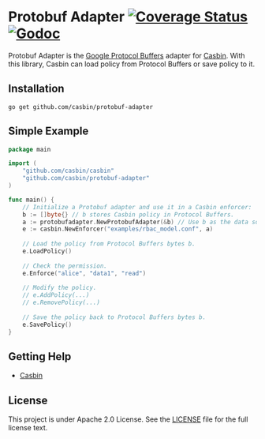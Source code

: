 Protobuf Adapter [![Coverage Status](https://coveralls.io/repos/github/casbin/protobuf-adapter/badge.svg?branch=master)](https://coveralls.io/github/casbin/protobuf-adapter?branch=master) [![Godoc](https://godoc.org/github.com/casbin/protobuf-adapter?status.svg)](https://godoc.org/github.com/casbin/protobuf-adapter)
====

Protobuf Adapter is the [Google Protocol Buffers](https://developers.google.com/protocol-buffers/) adapter for [Casbin](https://github.com/casbin/casbin). With this library, Casbin can load policy from Protocol Buffers or save policy to it.

## Installation

    go get github.com/casbin/protobuf-adapter

## Simple Example

```go
package main

import (
	"github.com/casbin/casbin"
	"github.com/casbin/protobuf-adapter"
)

func main() {
	// Initialize a Protobuf adapter and use it in a Casbin enforcer:
	b := []byte{} // b stores Casbin policy in Protocol Buffers.
	a := protobufadapter.NewProtobufAdapter(&b) // Use b as the data source. 
	e := casbin.NewEnforcer("examples/rbac_model.conf", a)
	
	// Load the policy from Protocol Buffers bytes b.
	e.LoadPolicy()
	
	// Check the permission.
	e.Enforce("alice", "data1", "read")
	
	// Modify the policy.
	// e.AddPolicy(...)
	// e.RemovePolicy(...)
	
	// Save the policy back to Protocol Buffers bytes b.
	e.SavePolicy()
}
```

## Getting Help

- [Casbin](https://github.com/casbin/casbin)

## License

This project is under Apache 2.0 License. See the [LICENSE](LICENSE) file for the full license text.

